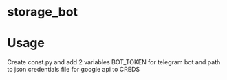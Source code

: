 # storage_bot

# Usage
Create const.py and add 2 variables BOT_TOKEN for telegram bot and path to json credentials file for google api to CREDS
